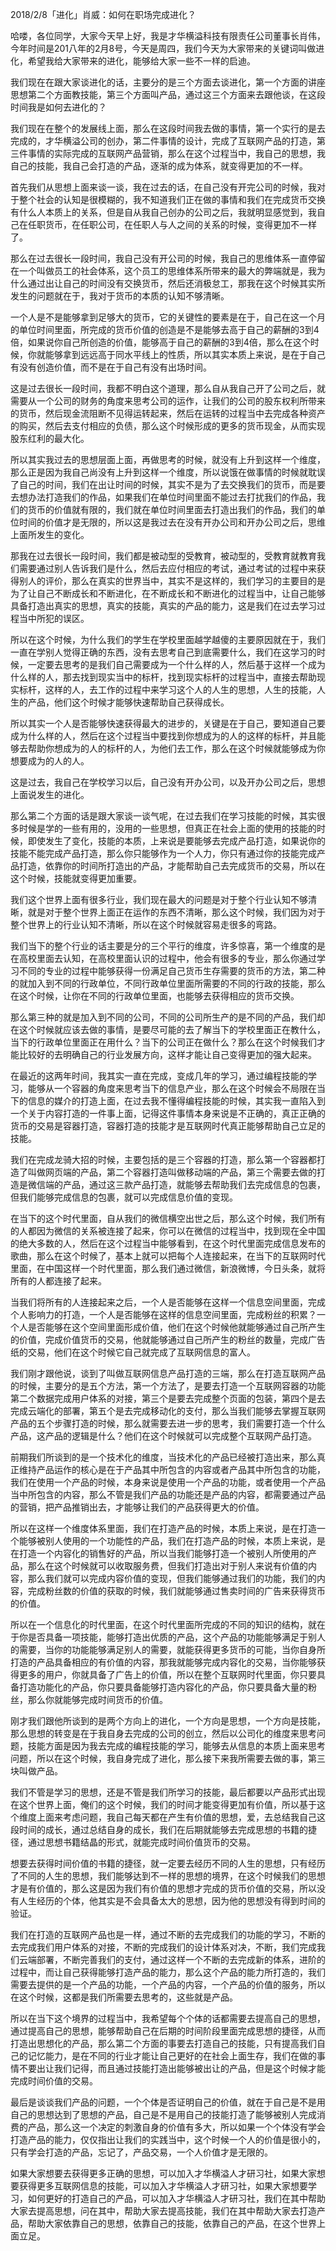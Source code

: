 
2018/2/8「进化」肖威：如何在职场完成进化？

哈喽，各位同学，大家今天早上好，我是才华横溢科技有限责任公司董事长肖伟，今年时间是201八年的2月8号，今天是周四，我们今天为大家带来的关键词叫做进化，希望我给大家带来的进化，能够给大家一些不一样的启迪。

我们现在在跟大家谈进化的话，主要分的是三个方面去谈进化，第一个方面的讲座思想第二个方面教技能，第三个方面叫产品，通过这三个方面来去跟他谈，在这段时间我是如何去进化的？

我们现在在整个的发展线上面，那么在这段时间我去做的事情，第一个实行的是去完成的，才华横溢公司的创办，第二件事情的设计，完成了互联网产品的打造，第三件事情的实际完成的互联网产品营销，那么在这个过程当中，我自己的思想，我自己的技能，我自己会打造的产品，逐渐的成为体系，就变得更加的不一样。

首先我们从思想上面来谈一谈，我在过去的话，在自己没有开完公司的时候，我对于整个社会的认知是很模糊的，我不知道我们正在做的事情和我们在完成货币交换有什么人本质上的关系，但是自从我自己创办的公司之后，我就明显感觉到，我自己在任职货币，在任职公司，在任职人与人之间的关系的时候，变得更加不一样了。

那么在过去很长一段时间，我自己没有开公司的时候，我自己的思维体系一直停留在一个叫做员工的社会体系，这个员工的思维体系所带来的最大的弊端就是，我为什么通过出让自己的时间没有交换货币，然后还消极怠工，那我在这个时候其实所发生的问题就在于，我对于货币的本质的认知不够清晰。

一个人是不是能够拿到足够大的货币，它的关键性的要素是在于，自己在这一个月的单位时间里面，所完成的货币价值的创造是不是能够去高于自己的薪酬的3到4倍，如果说你自己所创造的价值，能够高于自己的薪酬的3到4倍，那么在这个时候，你就能够拿到远远高于同水平线上的性质，所以其实本质上来说，是在于自己有没有创造价值，而不是在于自己有没有出场时间。

这是过去很长一段时间，我都不明白这个道理，那么自从我自己开了公司之后，就需要从一个公司的财务的角度来思考公司的运作，让我们的公司的股东权利所带来的货币，然后现金流阻断不见得运转起来，然后在运转的过程当中去完成各种资产的购买，然后去支付相应的负债，那么这个时候形成的更多的货币现金，从而实现股东红利的最大化。

所以其实我过去的思想层面上面，再做思考的时候，就没有上升到这样一个维度，那么正是因为我自己尚没有上升到这样一个维度，所以说饿在做事情的时候就耽误了自己的时间，我们在出让时间的时候，其实不是为了去交换我们的货币，而是要去想办法打造我们的作品，如果我们在单位时间里面不能过去打扰我们的作品，我们的货币的价值就有限的，我们就在单位时间里面去打造出我们的作品，我们的单位时间的价值才是无限的，所以这是我过去在没有开办公司和开办公司之后，思维上面所发生的变化。

那我在过去很长一段时间，我们都是被动型的受教育，被动型的，受教育就教育我们需要通过别人告诉我们是什么，然后去应付相应的考试，通过考试的过程中来获得别人的评价，那么在真实的世界当中，其实不是这样的，我们学习的主要目的是为了让自己不断成长和不断进化，在不断成长和不断进化的过程当中，让自己能够具备打造出真实的思想，真实的技能，真实的产品的能力，这是我们在过去学习过程当中所犯的误区。

所以在这个时候，为什么我们的学生在学校里面越学越傻的主要原因就在于，我们一直在学别人觉得正确的东西，没有去思考自己到底需要什么，我们在这学习的时候，一定要去思考的是我们自己需要成为一个什么样的人，然后基于这样一个成为什么样的人，那去找到现实当中的标杆，找到现实标杆的过程当中，直接去帮助现实标杆，这样的人，去工作的过程中来学习这个人的人生的思想，人生的技能，人生的产品，他们这个时候才能够快速帮助自己获得成长。

所以其实一个人是否能够快速获得最大的进步的，关键是在于自己，要知道自己要成为什么样的人，然后在这个过程当中要找到你想成为的人的这样的标杆，并且能够去帮助你想成为的人的标杆的人，为他们去工作，那么在这个时候就能够成为你想要成为的人的人。

这是过去，我自己在学校学习以后，自己没有开办公司，以及开办公司之后，思想上面说发生的进化。

那么第二个方面的话是跟大家谈一谈气呢，在过去我们在学习技能的时候，其实很多时候是学的一些有用的，没用的一些思想，但真正在社会上面的使用的技能的时候，即使发生了变化，技能的本质，上来说是要能够去完成产品打造，如果说你的技能不能完成产品打造，那么你只能够作为一个人力，你只有通过你的技能完成产品打造，依靠你的时间所打造出的产品，才能帮助自己去完成货币的交易，所以在这个时候，技能就变得更加重要。

我们这个世界上面有很多行业，我们现在最大的问题是对于整个行业认知不够清晰，就是对于整个世界上面正在运作的东西不清晰，那么这个时候，我们因为对于整个世界上的行业认知不清晰，所以在这个时候就容易走很多的弯路。

我们当下的整个行业的话主要是分的三个平行的维度，许多惊喜，第一个维度的是在高校里面去认知，在高校里面认识的过程中，他会有很多的专业，那么你通过学习不同的专业的过程中能够获得一份满足自己货币生存需要的货币的方法，第二种的就加入到不同的行政单位，不同行政单位里面所需要的不同的行政的技能，那么在这个时候，让你在不同的行政单位里面，也能够去获得相应的货币交换。

那么第三种的就是加入到不同的公司，不同的公司所生产的是不同的产品，我们却在这个时候就应该去做的事情，是要尽可能的去了解当下的学校里面正在教什么，当下的行政单位里面正在用什么？当下的公司正在做什么？那么在这个时候我们才能比较好的去明确自己的行业发展方向，这样才能让自己变得更加的强大起来。

在最近的这两年时间，我其实一直在完成，变成几年的学习，通过编程技能的学习，能够从一个容器的角度来思考当下的信息产业，那么在这个时候会不局限在当下的信息的媒介的打造上面，在过去我不懂得编程技能的时候，其实我一直陷入到一个关于内容打造的一件事上面，记得这件事情本身来说是不正确的，真正正确的货币的交易是容器打造，容器打造的技能才是互联网时代真正能够帮助自己立足的技能。

我们在完成龙骑大招的时候，主要包括的是三个容器的打造，那么第一个容器都打造了叫做网页端的产品，第二个容器打造叫做移动端的产品，第三个需要去做的打造是微信端的产品，通过这三款产品打造，就能够去帮助我们去完成信息的包裹，但我们能够完成信息的包裹，就可以完成信息价值的变现。

在当下的这个时代里面，自从我们的微信横空出世之后，那么这个时候，我们所有的人都因为微信的关系被连接了起来，你可以在微信的过程当中，找到现在全中国的绝大多数的人，然后在这个过程当中能够看到，在这个时代里面完成信息发布的歌曲，那么在这个时候了，基本上就可以把每个人连接起来，在当下的互联网时代里面，在中国这样一个时代里面，那么我们通过微信，新浪微博，今日头条，就将所有的人都连接了起来。

当我们将所有的人连接起来之后，一个人是否能够在这样一个信息空间里面，完成个人影响力的打造，一个人是否能够在这样的信息空间里面，完成粉丝的积累？一个人是否能够在这个空间里面形成价值，他们在这个时候他就能够通过自己所产生的价值，完成价值货币的交易，他就能够通过自己所产生的粉丝的数量，完成广告纸的交易，他们在这个时候它自己就完成了互联网信息的富人。

我们刚才跟他说，谈到了叫做互联网信息产品打造的三端，那么在打造互联网产品的时候，主要分的是五个方法，第一个方法了，是要去打造一个互联网容器的功能第二个数据完成用户体系的对接，第三个是要去完成整个页面的包装，第四个是去完成云端化的部署，第五个是去完成移动化的支付，那么当我们能够去掌握互联网产品的五个步骤打造的时候，那么就需要去进一步的思考，我们需要打造一个什么产品，这产品的逻辑是什么？他们在这个时候就可以完成整个互联网产品打造。

前期我们所谈到的是一个技术化的维度，当技术化的产品已经被打造出来，那么真正维持产品运作的核心是在于产品其中所包含的内容或者产品其中所包含的功能，我们在使用一个产品的时候，本身来说是使用一个产品的功能，或者使用一个产品当中所包含的内容，那么不管是我们产品的功能还是产品的内容，都需要通过产品的营销，把产品推销出去，才能够让我们的产品获得更大的价值。

所以在这样一个维度体系里面，我们在打造产品的时候，本质上来说，是在打造一个能够被别人使用的一个功能性的产品，我们在打造产品的时候，本质上来说，是在打造一个内容化的销售好的产品，所以当我们能够打造一个被别人所使用的产品，那么在这个时候就可以收取服务费，但我们打造出对于别人来说有价值的内容，那么我们就可以完成内容价值的变现，但我们能够通过我们的功能，我们的内容，完成粉丝数的价值的获取的时候，我们就能够通过售卖时间的广告来获得货币的价值。

所以在一个信息化的时代里面，在这个时代里面所完成的不同的知识的结构，就在于你是否具备一项技能，能够打造出优质的产品，这个产品的功能能够满足于别人的需要，当你的功能能够满足别人的需要，就能获得更多货币的可能，当你自身所打造的产品具备相应的有价值的内容，那我就能够完成内容化的交易，当你能够获得更多的用户，你就具备了广告上的价值，所以在整个互联网时代里面，你只要具备打造功能化的产品，你只要具备能够打造内容化的产品，你只要具备大量的粉丝，那么你就能够完成时间货币的价值。

刚才我们跟他所谈到的是两个方向上的进化，一个方向是思想，一个方向是技能，那么思想的转变是在于我自身去完成的公司的创立，然后以公司化的维度来思考问题，技能方面是因为我去完成的编程技能的学习，能够去从信息的本质上面来思考问题，所以在这个时候，我自身完成了进化，那么接下来我所需要去做的事，第三块叫做产品。

我们不管是学习的思想，还是不管是我们所学习的技能，最后都要以产品形式出现在这个世界上面，俺们的这个时候，我们的时间才能变得更加有价值，所以基于这个维度上面来考虑问题，我自己每天都在产生有价值的思想，爱，去总结我自己这段时间的成长，通过总结自身的成长，我们在后期就能够去完成思想的书籍的捷径，通过思想书籍结晶的形式，就能完成时间价值货币的交易。

想要去获得时间价值的书籍的捷径，就一定要去经历不同的人生的思想，只有经历了不同的人生的思想，我们能够达到不一样的思想的境界，在这个时候我们的思想才是有价值的，那么这是因为我们有价值的思想才完成的货币价值的交易，所以没有人生经历的个体，他其实是不会具备太大的思想，因为他的思想没有得到时间的验证。

我们在打造的互联网产品也是一样，通过不断的去完成我们的功能的学习，不断的去完成我们用户体系的对接，不断的完成我们的设计体系对决，不断，我们完成我们云端部署，不断完善我们的支付，通过这样一个不断的去完成新的体系，进阶的过程中，而让自己获得能够打造产品的能力，那么这个产品的能力所打造的，我们需要去提供的是一个产品的功能，一个产品的内容，一个产品的价值的服务，所以在这个时候，这都是我们所需要去思考的，这些就是产品。

所以在当下这个境界的过程当中，我希望每个个体的话都需要去提高自己的思想，通过提高自己的思想，能够帮助自己在后期的时间阶段里面完成思想的捷径，从而打造出思想化的产品，那么第二个方面的事要去打造自己的技能，只有提高我们自己的记忆能力，是在不同的行业才能让自己更好的在社会上面生存，我们在做的事情不要出让我们记得，而且通过技能打造出能够被出让的产品，但是这个时候才能完成时间价值的交易。

最后是谈谈我们产品的问题，一个个体是否证明自己的价值，就在于自己是不是用自己的思想达到了思想的产品，自己是不是用自己的技能打造了能够被别人完成消费的产品，那么这一个决定的刺激自身的价值有多大，所以如果一个个体没有学会打造产品的能力，仅仅指出让我们的实践当中，这个时候一个人的价值是很小的，只有学会打造的产品，忘记了，产品交易，一个人价值才是无限的。

如果大家想要去获得更多正确的思想，可以加入才华横溢人才研习社，如果大家想要获得更多互联网信息的技能，可以加入才华横溢人才研习社，如果大家想要学习，如何更好的打造自己的产品，可以加入才华横溢人才研习社，我们在其中帮助大家去提高思想，问在其中，帮助大家去提高技能，我们在其中帮助大家去打造产品，帮助大家依靠自己的思想，依靠自己的技能，依靠自己的产品，在这个世界上面立足。
